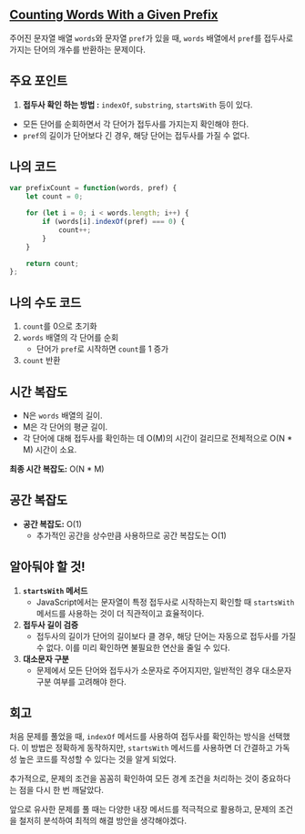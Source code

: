 ## [**Counting Words With a Given Prefix**](https://leetcode.com/problems/counting-words-with-a-given-prefix/)

주어진 문자열 배열 `words`와 문자열 `pref`가 있을 때, `words` 배열에서 `pref`를 접두사로 가지는 단어의 개수를 반환하는 문제이다. 

## 주요 포인트

1. **접두사 확인 하는 방법 :** `indexOf`, `substring`, `startsWith` 등이 있다.
- 모든 단어를 순회하면서 각 단어가 접두사를 가지는지 확인해야 한다.
- `pref`의 길이가 단어보다 긴 경우, 해당 단어는 접두사를 가질 수 없다.

## 나의 코드

```jsx
var prefixCount = function(words, pref) {
    let count = 0;

    for (let i = 0; i < words.length; i++) {
        if (words[i].indexOf(pref) === 0) {
            count++;
        }
    }

    return count;
};
```

## 나의 수도 코드

1. `count`를 0으로 초기화
2. `words` 배열의 각 단어를 순회
    - 단어가 `pref`로 시작하면 `count`를 1 증가
3. `count` 반환

## 시간 복잡도

- N은 `words` 배열의 길이.
- M은 각 단어의 평균 길이.
- 각 단어에 대해 접두사를 확인하는 데 O(M)의 시간이 걸리므로 전체적으로 O(N * M) 시간이 소요.

**최종 시간 복잡도:** O(N * M)

## 공간 복잡도

- **공간 복잡도:** O(1)
    - 추가적인 공간을 상수만큼 사용하므로 공간 복잡도는 O(1)

## 알아둬야 할 것!

1. **`startsWith` 메서드**
    - JavaScript에서는 문자열이 특정 접두사로 시작하는지 확인할 때 `startsWith` 메서드를 사용하는 것이 더 직관적이고 효율적이다.
2. **접두사 길이 검증**
    - 접두사의 길이가 단어의 길이보다 클 경우, 해당 단어는 자동으로 접두사를 가질 수 없다. 이를 미리 확인하면 불필요한 연산을 줄일 수 있다.
3. **대소문자 구분**
    - 문제에서 모든 단어와 접두사가 소문자로 주어지지만, 일반적인 경우 대소문자 구분 여부를 고려해야 한다.

## 회고

처음 문제를 풀었을 때, `indexOf` 메서드를 사용하여 접두사를 확인하는 방식을 선택했다. 이 방법은 정확하게 동작하지만, `startsWith` 메서드를 사용하면 더 간결하고 가독성 높은 코드를 작성할 수 있다는 것을 알게 되었다.

추가적으로, 문제의 조건을 꼼꼼히 확인하여 모든 경계 조건을 처리하는 것이 중요하다는 점을 다시 한 번 깨달았다.

앞으로 유사한 문제를 풀 때는 다양한 내장 메서드를 적극적으로 활용하고, 문제의 조건을 철저히 분석하여 최적의 해결 방안을 생각해야겠다.
